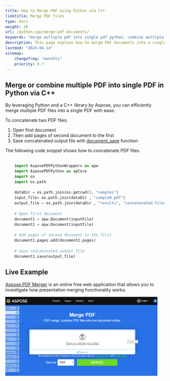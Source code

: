 ```yaml
---
title: How to Merge PDF using Python via C++
linktitle: Merge PDF files
type: docs
weight: 10
url: /python-cpp/merge-pdf-documents/
keywords: "merge multiple pdf into single pdf python, combine multiple pdf into one python, merge multiple pdf into one python"
description: This page explain how to merge PDF documents into a single PDF file with Python.
lastmod: "2024-04-14"
sitemap:
    changefreq: "monthly"
    priority: 0.7
---
```


## Merge or combine multiple PDF into single PDF in Python via C++

By leveraging Python and a C++ library by Aspose, you can efficiently merge multiple PDF files into a single PDF with ease. 

To concatenate two PDF files:

1. Open first document
1. Then add pages of second document to the first
1. Save concatenated output file with [document_save](https://reference.aspose.com/pdf/python-cpp/core/document_save/) function

The following code snippet shows how to concatenate PDF files.

```python

    import AsposePDFPythonWrappers as apw
    import AsposePDFPython as apCore
    import os
    import os.path

    dataDir = os.path.join(os.getcwd(), "samples")
    input_file= os.path.join(dataDir , "sample0.pdf")
    output_file = os.path.join(dataDir , "results", "concatenated-files.pdf")

    # Open first document
    document1 = apw.Document(inputFile)
    document2 = apw.Document(inputFile)

    # Add pages of second document to the first
    document1.pages.add(document2.pages)

    # Save concatenated output file
    document1.save(output_file)
```

## Live Example

[Aspose.PDF Merger](https://products.aspose.app/pdf/merger) is an online free web application that allows you to investigate how presentation merging functionality works.

[![Aspose.PDF Merger](merger.png)](https://products.aspose.app/pdf/merger)

